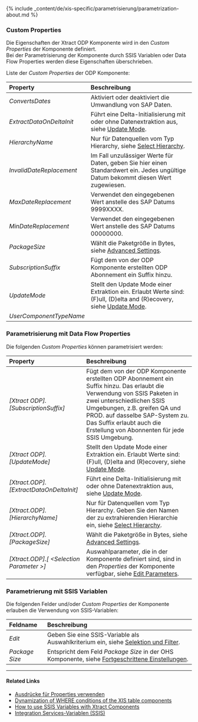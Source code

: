 
{% include _content/de/xis-specific/parametrisierung/parametrization-about.md  %}

### Custom Properties

Die Eigenschaften der Xtract ODP Komponente wird in den *Custom Properties* der Komponente definiert. <br>
Bei der Parametrisierung der Komponente durch SSIS Variablen oder Data Flow Properties werden diese Eigenschaften überschrieben.

Liste der *Custom Properties* der ODP Komponente:

|Property|Beschreibung|
|:----|:----|
| *ConvertsDates* | Aktiviert oder deaktiviert die Umwandlung von SAP Daten.|
| *ExtractDataOnDeltaInit* | Führt eine Delta-Initialisierung mit oder ohne Datenextraktion aus, siehe [Update Mode](./odp-define#load-verfahren-update-mode).|
| *HierarchyName* | Nur für Datenquellen vom Typ Hierarchy, siehe [Select Hierarchy](./odp-extractors#select-hierarchy).|
| *InvalidDateReplacement* | Im Fall unzulässiger Werte für Daten, geben Sie hier einen Standardwert ein. Jedes ungültige Datum bekommt diesen Wert zugewiesen.|
| *MaxDateReplacement* | Verwendet den eingegebenen Wert anstelle des SAP Datums 9999XXXX.|
| *MinDateReplacement* | Verwendet den eingegebenen Wert anstelle des SAP Datums 00000000.|
| *PackageSize* | Wählt die Paketgröße in Bytes, siehe [Advanced Settings](./odp-settings#fortgeschrittene-einstellungen).|
| *SubscriptionSuffix* | Fügt dem von der ODP Komponente erstellten ODP Abonnement ein Suffix hinzu.|
| *UpdateMode* | Stellt den Update Mode einer Extraktion ein. Erlaubt Werte sind: (F)ull, (D)elta and (R)ecovery, siehe [Update Mode](./odp-define#load-verfahren-update-mode).|
| *UserComponentTypeName* | |

### Parametrisierung mit Data Flow Properties
Die folgenden *Custom Properties* können parametrisiert werden:

|Property|Beschreibung|
|:----|:----|
| *[Xtract ODP].[SubscriptionSuffix]*| Fügt dem von der ODP Komponente erstellten ODP Abonnement ein Suffix hinzu. Das erlaubt die Verwendung von SSIS Paketen in zwei unterschiedlichen SSIS Umgebungen, z.B. greifen QA und PROD. auf dasselbe SAP-System zu. Das Suffix erlaubt auch die Erstellung von Abonnenten für jede SSIS Umgebung.|
| *[Xtract ODP].[UpdateMode]*| Stellt den Update Mode einer Extraktion ein. Erlaubt Werte sind: (F)ull, (D)elta and (R)ecovery, siehe [Update Mode](./odp-define#load-verfahren-update-mode).|
| *[Xtract.ODP].[ExtractDataOnDeltaInit]*| Führt eine Delta-Initialisierung mit oder ohne Datenextraktion aus, siehe [Update Mode](./odp-define#load-verfahren-update-mode).|
| *[Xtract.ODP].[HierarchyName]*| Nur für Datenquellen vom Typ Hierarchy. Geben Sie den Namen der zu extrahierenden Hierarchie ein, siehe [Select Hierarchy](./odp-extractors#select-hierarchy). |
| *[Xtract.ODP].[PackageSize]*| Wählt die Paketgröße in Bytes, siehe [Advanced Settings](./odp-settings#fortgeschrittene-einstellungen). |
| *[Xtract.ODP].[ &lt;Selection Parameter &gt;]*| Auswahlparameter, die in der Komponente definiert sind, sind in den *Properties* der Komponente verfügbar, siehe [Edit Parameters](./odp-settings#parameter-bearbeiten). |

### Parametrierung mit SSIS Variablen
Die folgenden Felder und/oder *Custom Properties* der Komponente erlauben die Verwendung von SSIS-Variablen:

|Feldname|Beschreibung|
|:----|:----|
| *Edit*|Geben Sie eine SSIS-Variable als Auswahlkriterium ein, siehe [Selektion und Filter](./odp-define#selektion-und-filter).|
| *Package Size* | Entspricht dem Feld *Package Size* in der OHS Komponente, siehe [Fortgeschrittene Einstellungen](./odp-settings#fortgeschrittene-einstellungen).|

****
#### Related Links
- [Ausdrücke für Properties verwenden](../parametrisierung/parametrisierung-properties#ausdrücke-für-properties-verwenden) 
- [Dynamization of WHERE conditions of the XIS table components](https://kb.theobald-software.com/xtract-is/Dynamization-of-WHERE-conditions-of-the-XIS-table-components)
- [How to use SSIS Variables with Xtract Components](../parametrisierung/parametrisierung-variablen) 
- [Integration Services-Variablen (SSIS)](https://docs.microsoft.com/de-de/sql/integration-services/integration-services-ssis-variables?view=sql-server-ver15)
